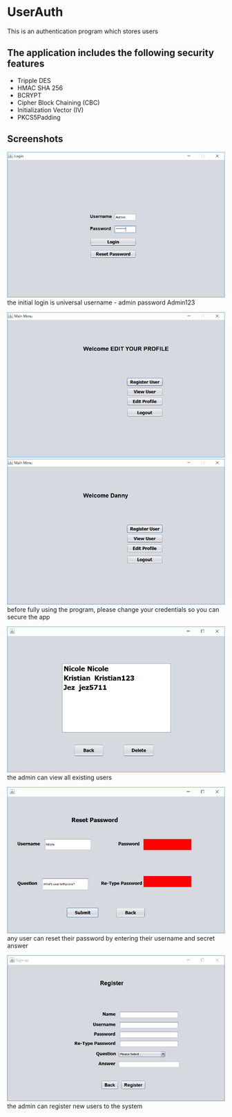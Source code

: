 # UserAuth

This is an authentication program which stores users

## The application includes the following security features

* Tripple DES
* HMAC SHA 256
* BCRYPT
* Cipher Block Chaining (CBC)
* Initialization Vector (IV)
* PKCS5Padding

## Screenshots


![picture](img/login.PNG)
the initial login is universal
username - admin
password Admin123


![picture](img/mainAdmin.PNG)
![picture](img/main2Admin.PNG)
before fully using the program, please change your credentials so you can secure the app


![picture](img/users.PNG)
the admin can view all existing users


![picture](img/reset.PNG)
any user can reset their password by entering their username and secret answer


![picture](img/register.PNG)
the admin can register new users to the system
